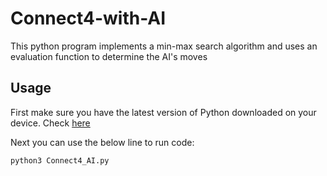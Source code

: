 # Connect4-with-AI
This python program implements a min-max search algorithm and uses an evaluation function to determine the AI's moves


## Usage
First make sure you have the latest version of Python downloaded on your device.
Check [here](https://www.python.org/downloads/) 

Next you can use the below line to run code:
```
python3 Connect4_AI.py
```
